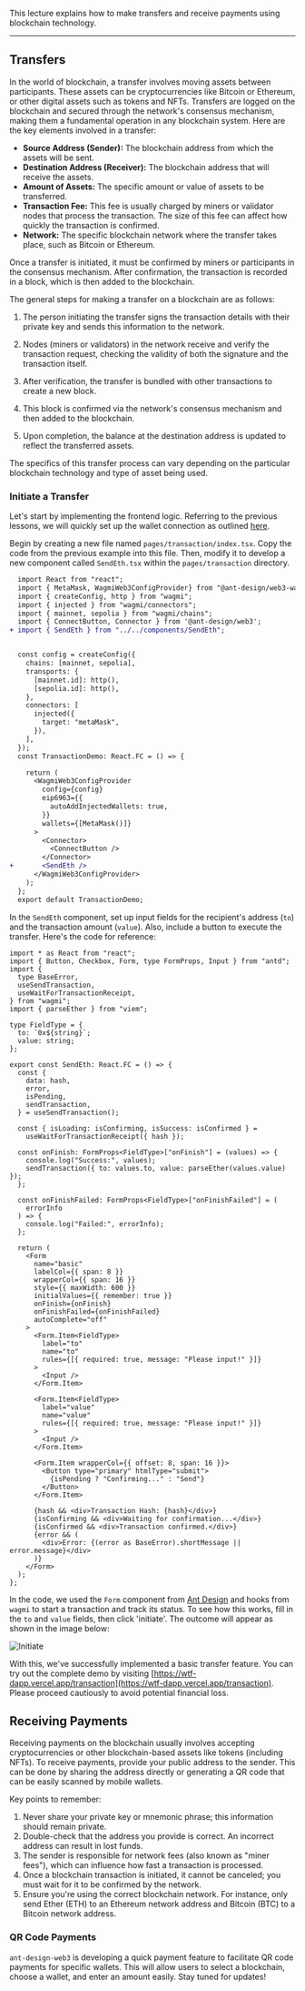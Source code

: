 This lecture explains how to make transfers and receive payments using blockchain technology.

---

## Transfers

In the world of blockchain, a transfer involves moving assets between participants. These assets can be cryptocurrencies like Bitcoin or Ethereum, or other digital assets such as tokens and NFTs. Transfers are logged on the blockchain and secured through the network's consensus mechanism, making them a fundamental operation in any blockchain system. Here are the key elements involved in a transfer:

- **Source Address (Sender):** The blockchain address from which the assets will be sent.
- **Destination Address (Receiver):** The blockchain address that will receive the assets.
- **Amount of Assets:** The specific amount or value of assets to be transferred.
- **Transaction Fee:** This fee is usually charged by miners or validator nodes that process the transaction. The size of this fee can affect how quickly the transaction is confirmed.
- **Network:** The specific blockchain network where the transfer takes place, such as Bitcoin or Ethereum.

Once a transfer is initiated, it must be confirmed by miners or participants in the consensus mechanism. After confirmation, the transaction is recorded in a block, which is then added to the blockchain.

The general steps for making a transfer on a blockchain are as follows:

1. The person initiating the transfer signs the transaction details with their private key and sends this information to the network.

2. Nodes (miners or validators) in the network receive and verify the transaction request, checking the validity of both the signature and the transaction itself.

3. After verification, the transfer is bundled with other transactions to create a new block.

4. This block is confirmed via the network's consensus mechanism and then added to the blockchain.

5. Upon completion, the balance at the destination address is updated to reflect the transferred assets.

The specifics of this transfer process can vary depending on the particular blockchain technology and type of asset being used.

### Initiate a Transfer

Let's start by implementing the frontend logic. Referring to the previous lessons, we will quickly set up the wallet connection as outlined [here](../03_ConnectWallet/readme.md).

Begin by creating a new file named `pages/transaction/index.tsx`. Copy the code from the previous example into this file. Then, modify it to develop a new component called `SendEth.tsx` within the `pages/transaction` directory.

```diff
  import React from "react";
  import { MetaMask, WagmiWeb3ConfigProvider} from "@ant-design/web3-wagmi";
  import { createConfig, http } from "wagmi";
  import { injected } from "wagmi/connectors";
  import { mainnet, sepolia } from "wagmi/chains";
  import { ConnectButton, Connector } from '@ant-design/web3';
+ import { SendEth } from "../../components/SendEth";


  const config = createConfig({
    chains: [mainnet, sepolia],
    transports: {
      [mainnet.id]: http(),
      [sepolia.id]: http(),
    },
    connectors: [
      injected({
        target: "metaMask",
      }),
    ],
  });
  const TransactionDemo: React.FC = () => {

    return (
      <WagmiWeb3ConfigProvider
        config={config}
        eip6963={{
          autoAddInjectedWallets: true,
        }}
        wallets={[MetaMask()]}
      >
        <Connector>
          <ConnectButton />
        </Connector>
+       <SendEth />
      </WagmiWeb3ConfigProvider>
    );
  };
  export default TransactionDemo;

```
In the `SendEth` component, set up input fields for the recipient's address (`to`) and the transaction amount (`value`). Also, include a button to execute the transfer. Here's the code for reference:

```tsx
import * as React from "react";
import { Button, Checkbox, Form, type FormProps, Input } from "antd";
import {
  type BaseError,
  useSendTransaction,
  useWaitForTransactionReceipt,
} from "wagmi";
import { parseEther } from "viem";

type FieldType = {
  to: `0x${string}`;
  value: string;
};

export const SendEth: React.FC = () => {
  const {
    data: hash,
    error,
    isPending,
    sendTransaction,
  } = useSendTransaction();

  const { isLoading: isConfirming, isSuccess: isConfirmed } =
    useWaitForTransactionReceipt({ hash });

  const onFinish: FormProps<FieldType>["onFinish"] = (values) => {
    console.log("Success:", values);
    sendTransaction({ to: values.to, value: parseEther(values.value) });
  };

  const onFinishFailed: FormProps<FieldType>["onFinishFailed"] = (
    errorInfo
  ) => {
    console.log("Failed:", errorInfo);
  };

  return (
    <Form
      name="basic"
      labelCol={{ span: 8 }}
      wrapperCol={{ span: 16 }}
      style={{ maxWidth: 600 }}
      initialValues={{ remember: true }}
      onFinish={onFinish}
      onFinishFailed={onFinishFailed}
      autoComplete="off"
    >
      <Form.Item<FieldType>
        label="to"
        name="to"
        rules={[{ required: true, message: "Please input!" }]}
      >
        <Input />
      </Form.Item>

      <Form.Item<FieldType>
        label="value"
        name="value"
        rules={[{ required: true, message: "Please input!" }]}
      >
        <Input />
      </Form.Item>

      <Form.Item wrapperCol={{ offset: 8, span: 16 }}>
        <Button type="primary" htmlType="submit">
          {isPending ? "Confirming..." : "Send"}
        </Button>
      </Form.Item>

      {hash && <div>Transaction Hash: {hash}</div>}
      {isConfirming && <div>Waiting for confirmation...</div>}
      {isConfirmed && <div>Transaction confirmed.</div>}
      {error && (
        <div>Error: {(error as BaseError).shortMessage || error.message}</div>
      )}
    </Form>
  );
};
```
In the code, we used the `Form` component from [Ant Design](https://ant.design/components/form) and hooks from `wagmi` to start a transaction and track its status. To see how this works, fill in the `to` and `value` fields, then click 'initiate'. The outcome will appear as shown in the image below:

![Initiate](./img/send.png)

With this, we've successfully implemented a basic transfer feature. You can try out the complete demo by visiting [https://wtf-dapp.vercel.app/transaction](https://wtf-dapp.vercel.app/transaction). Please proceed cautiously to avoid potential financial loss.

## Receiving Payments

Receiving payments on the blockchain usually involves accepting cryptocurrencies or other blockchain-based assets like tokens (including NFTs). To receive payments, provide your public address to the sender. This can be done by sharing the address directly or generating a QR code that can be easily scanned by mobile wallets.

Key points to remember:

1. Never share your private key or mnemonic phrase; this information should remain private.
2. Double-check that the address you provide is correct. An incorrect address can result in lost funds.
3. The sender is responsible for network fees (also known as "miner fees"), which can influence how fast a transaction is processed.
4. Once a blockchain transaction is initiated, it cannot be canceled; you must wait for it to be confirmed by the network.
5. Ensure you're using the correct blockchain network. For instance, only send Ether (ETH) to an Ethereum network address and Bitcoin (BTC) to a Bitcoin network address.

### QR Code Payments

`ant-design-web3` is developing a quick payment feature to facilitate QR code payments for specific wallets. This will allow users to select a blockchain, choose a wallet, and enter an amount easily. Stay tuned for updates!
